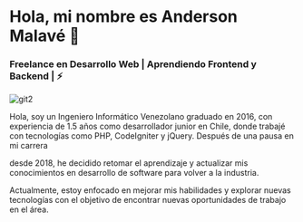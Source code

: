 # Hola, mi nombre es Anderson Malavé 👋
### Freelance en Desarrollo Web | Aprendiendo Frontend y Backend | ⚡

![git2](https://github.com/user-attachments/assets/acb8c3fa-c2d2-4fda-95a5-562533a1e4f5)

Hola, soy un Ingeniero Informático Venezolano graduado en 2016, con experiencia de 1.5 años como desarrollador junior en Chile, donde trabajé con tecnologías como PHP, CodeIgniter y jQuery. Después de una pausa en mi carrera 

desde 2018, he decidido retomar el aprendizaje y actualizar mis conocimientos en desarrollo de software para volver a la industria. 

Actualmente, estoy enfocado en mejorar mis habilidades y explorar nuevas tecnologías con el objetivo de encontrar nuevas oportunidades de trabajo en el área.

<!--
**andermalave/andermalave** is a ✨ _special_ ✨ repository because its `README.md` (this file) appears on your GitHub profile.

Here are some ideas to get you started:

- 🔭 I’m currently working on ...
- 🌱 I’m currently learning ...
- 👯 I’m looking to collaborate on ...
- 🤔 I’m looking for help with ...
- 💬 Ask me about ...
- 📫 How to reach me: ...
- 😄 Pronouns: ...
- ⚡ Fun fact: ...
-->
